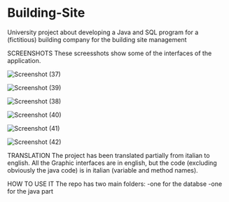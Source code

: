 # Building-Site
University project about developing a Java and SQL program for a (fictitious) building company for the building site management


SCREENSHOTS
These screesshots show some of the interfaces of the application.


![Screenshot (37)](https://user-images.githubusercontent.com/61202910/198253080-6531d1af-cf1f-4ec2-9854-a8dc6990a4c1.png)


![Screenshot (39)](https://user-images.githubusercontent.com/61202910/198253120-64e996d2-fbef-4162-affc-c3ee2d786550.png)


![Screenshot (38)](https://user-images.githubusercontent.com/61202910/198253142-11e769dd-7ca8-420e-beec-629980557dd0.png)


![Screenshot (40)](https://user-images.githubusercontent.com/61202910/198253188-8e90e3be-368c-414c-8266-3353adedd1dc.png)

![Screenshot (41)](https://user-images.githubusercontent.com/61202910/198253193-4f8e7fc7-ae76-45f2-9903-aeca0d6ca000.png)

![Screenshot (42)](https://user-images.githubusercontent.com/61202910/198253194-44e7f4af-fe69-4ab8-bf29-0b7a3691196b.png)


TRANSLATION
The project has been translated partially from italian to english.
All the Graphic interfaces are in english, but the code (excluding obviously the java code) is in italian (variable and method names).

HOW TO USE IT
The repo has two main folders:
-one for the databse
-one for the java part


